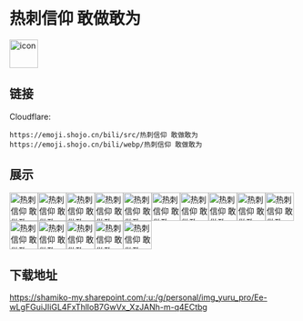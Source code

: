 # 热刺信仰 敢做敢为
<img src="https://emoji.shojo.cn/bili/src/热刺信仰 敢做敢为/icon.png" width="50" height="50" alt="icon">

## 链接
Cloudflare:
```
https://emoji.shojo.cn/bili/src/热刺信仰 敢做敢为
https://emoji.shojo.cn/bili/webp/热刺信仰 敢做敢为
```
## 展示
<img src="https://emoji.shojo.cn/bili/src/热刺信仰 敢做敢为/热刺信仰 敢做敢为-拍照.png" width="50" height="50" alt="热刺信仰 敢做敢为-拍照"><img src="https://emoji.shojo.cn/bili/src/热刺信仰 敢做敢为/热刺信仰 敢做敢为-比心.png" width="50" height="50" alt="热刺信仰 敢做敢为-比心"><img src="https://emoji.shojo.cn/bili/src/热刺信仰 敢做敢为/热刺信仰 敢做敢为-凯皇.png" width="50" height="50" alt="热刺信仰 敢做敢为-凯皇"><img src="https://emoji.shojo.cn/bili/src/热刺信仰 敢做敢为/热刺信仰 敢做敢为-滑跪.png" width="50" height="50" alt="热刺信仰 敢做敢为-滑跪"><img src="https://emoji.shojo.cn/bili/src/热刺信仰 敢做敢为/热刺信仰 敢做敢为-帽子戏法.png" width="50" height="50" alt="热刺信仰 敢做敢为-帽子戏法"><img src="https://emoji.shojo.cn/bili/src/热刺信仰 敢做敢为/热刺信仰 敢做敢为-天意难违.png" width="50" height="50" alt="热刺信仰 敢做敢为-天意难违"><img src="https://emoji.shojo.cn/bili/src/热刺信仰 敢做敢为/热刺信仰 敢做敢为-亲吻手腕.png" width="50" height="50" alt="热刺信仰 敢做敢为-亲吻手腕"><img src="https://emoji.shojo.cn/bili/src/热刺信仰 敢做敢为/热刺信仰 敢做敢为-黄牌.png" width="50" height="50" alt="热刺信仰 敢做敢为-黄牌"><img src="https://emoji.shojo.cn/bili/src/热刺信仰 敢做敢为/热刺信仰 敢做敢为-扑救.png" width="50" height="50" alt="热刺信仰 敢做敢为-扑救"><img src="https://emoji.shojo.cn/bili/src/热刺信仰 敢做敢为/热刺信仰 敢做敢为-必胜.png" width="50" height="50" alt="热刺信仰 敢做敢为-必胜"><img src="https://emoji.shojo.cn/bili/src/热刺信仰 敢做敢为/热刺信仰 敢做敢为-加油.png" width="50" height="50" alt="热刺信仰 敢做敢为-加油"><img src="https://emoji.shojo.cn/bili/src/热刺信仰 敢做敢为/热刺信仰 敢做敢为-看球.png" width="50" height="50" alt="热刺信仰 敢做敢为-看球"><img src="https://emoji.shojo.cn/bili/src/热刺信仰 敢做敢为/热刺信仰 敢做敢为-绝杀.png" width="50" height="50" alt="热刺信仰 敢做敢为-绝杀"><img src="https://emoji.shojo.cn/bili/src/热刺信仰 敢做敢为/热刺信仰 敢做敢为-金靴.png" width="50" height="50" alt="热刺信仰 敢做敢为-金靴"><img src="https://emoji.shojo.cn/bili/src/热刺信仰 敢做敢为/热刺信仰 敢做敢为-击掌.png" width="50" height="50" alt="热刺信仰 敢做敢为-击掌">

## 下载地址

https://shamiko-my.sharepoint.com/:u:/g/personal/img_yuru_pro/Ee-wLgFGuiJIiGL4FxThlloB7GwVx_XzJANh-m-q4ECtbg